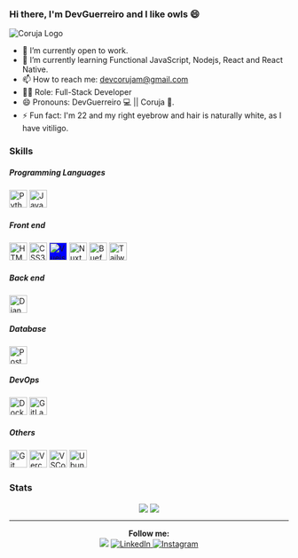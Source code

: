 

### Hi there, I'm DevGuerreiro and I like owls :smile:

![Coruja Logo](https://drive.google.com/uc?export=view&id=1fQLcfMggEZmQu2G1BTTn1QFLmD5Yahjs)

- 🔭 I’m currently open to work.
- 🌱 I’m currently learning Functional JavaScript, Nodejs, React and React Native.
- 📫 How to reach me: devcorujam@gmail.com
-  :man_technologist: Role: Full-Stack Developer
- 😄 Pronouns: DevGuerreiro :computer: || Coruja :owl:.
- ⚡ Fun fact: I'm 22 and my right eyebrow and hair is naturally white, as I have vitiligo.

### Skills

##### Programming Languages

<img title="Python" alt="Python Logo" height="32" width="32" src="https://cdn.jsdelivr.net/npm/simple-icons@v4/icons/python.svg" />
<img title="JavaScript" alt="JavaScript Logo" height="32" width="32" src="https://cdn.jsdelivr.net/npm/simple-icons@v4/icons/javascript.svg" />

##### Front end

<img title="HTML5" alt="HTML5 Logo" height="32" width="32" src="https://cdn.jsdelivr.net/npm/simple-icons@v4/icons/html5.svg" />
<img title="CSS3" alt="CSS3 Logo" height="32" width="32" src="https://cdn.jsdelivr.net/npm/simple-icons@v4/icons/css3.svg" />
<img title="Vuejs" alt="Vuejs Logo" height="32" width="32" src="https://cdn.jsdelivr.net/npm/simple-icons@v4/icons/vue-dot-js.svg" style="background-color: blue;" />
<img title="Nuxt" alt="Nuxt Logo" height="32" width="32" src="https://cdn.jsdelivr.net/npm/simple-icons@v4/icons/nuxt-dot-js.svg" />
<img title="Buefy" alt="Buefy Logo" height="32" width="32" src="https://cdn.jsdelivr.net/npm/simple-icons@v4/icons/buefy.svg" />
<img title="Tailwind CSS" alt="Tailwind CSS Logo" height="32" width="32" src="https://cdn.jsdelivr.net/npm/simple-icons@v4/icons/tailwindcss.svg" />

##### Back end

<img title="Django" alt="Django Logo" height="32" width="32" src="https://cdn.jsdelivr.net/npm/simple-icons@v4/icons/django.svg" />

##### Database

<img title="Postgres" alt="Postgres Logo" height="32" width="32" src="https://cdn.jsdelivr.net/npm/simple-icons@v4/icons/postgresql.svg" />

##### DevOps

<img title="Docker" alt="Docker Logo" height="32" width="32" src="https://cdn.jsdelivr.net/npm/simple-icons@v4/icons/docker.svg" />
<img title="GitLab CI/CD" alt="GitLab Logo" height="32" width="32" src="https://cdn.jsdelivr.net/npm/simple-icons@v4/icons/gitlab.svg" />

##### Others

<img title="Git" alt="Git Logo" height="32" width="32" src="https://cdn.jsdelivr.net/npm/simple-icons@v4/icons/git.svg" />
<img title="Vercel" alt="Vercel Logo" height="32" width="32" src="https://cdn.jsdelivr.net/npm/simple-icons@v4/icons/vercel.svg" />
<img title="VSCode" alt="VSCode Logo" height="32" width="32" src="https://cdn.jsdelivr.net/npm/simple-icons@v4/icons/visualstudiocode.svg" />
<img title="Ubuntu" alt="Ubuntu Logo" height="32" width="32" src="https://cdn.jsdelivr.net/npm/simple-icons@v4/icons/ubuntu.svg" />

### Stats

<div align="center">
<img align="center" src="https://github-readme-stats.vercel.app/api/top-langs/?username=devguerreiro&hide=PLpgSQL&layout=compact&theme=dracula">
<img align="center" src="https://github-readme-stats.vercel.app/api?username=devguerreiro&include_all_commits=true&count_private=true&show_icons=true&theme=dracula&custom_title=DevGuerreiro's+Github+Stats">
</div>

---

<div align="center">
<div><strong>Follow me:</strong></div>
<div>
<img src="https://visitor-badge.glitch.me/badge?page_id=https://github.com/devguerreiro">
<a href="https://www.linkedin.com/in/devguerreiro" target="_blank"><img src="https://img.shields.io/badge/LinkedIn-%230077B5.svg?&style=flat-square&logo=linkedin&logoColor=white" alt="LinkedIn"/>
<a href="https://www.instagram.com/dev.guerreiro" target="_blank"><img src="https://img.shields.io/badge/Instagram-%23E4405F.svg?&style=flat-square&logo=instagram&logoColor=white" alt="Instagram"/>
</div>
</div>
